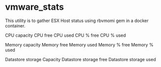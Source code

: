 # vmware_stats
This utility is to gather ESX Host status using rbvmomi gem in a docker container.

CPU capacity
CPU free
CPU used
CPU % free
CPU % used

Memory capacity
Memory free
Memory used
Memory % free
Memory % used

Datastore storage Capacity
Datastore storage free
Datastore storage used
